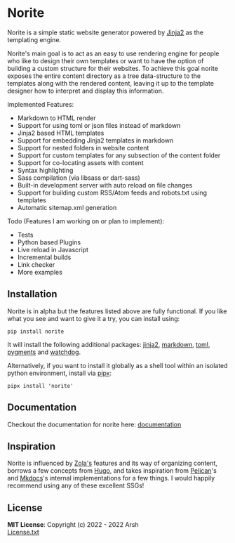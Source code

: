 # Norite

Norite is a simple static website generator powered by [Jinja2](https://palletsprojects.com/p/jinja) as the templating engine.

Norite's main goal is to act as an easy to use rendering engine for people who like to design their own templates or want to have the option of building a custom structure for their websites. To achieve this goal norite exposes the entire content directory as a tree data-structure to the templates along with the rendered content, leaving it up to the template designer how to interpret and display this information.

Implemented Features:
- Markdown to HTML render
- Support for using toml or json files instead of markdown
- Jinja2 based HTML templates
- Support for embedding Jinja2 templates in markdown
- Support for nested folders in website content
- Support for custom templates for any subsection of the content folder
- Support for co-locating assets with content
- Syntax highlighting
- Sass compilation (via libsass or dart-sass)
- Built-in development server with auto reload on file changes
- Support for building custom RSS/Atom feeds and robots.txt using templates
- Automatic sitemap.xml generation

Todo (Features I am working on or plan to implement):
- Tests
- Python based Plugins
- Live reload in Javascript
- Incremental builds
- Link checker
- More examples


## Installation
Norite is in alpha but the features listed above are fully functional. If you like what you see and want to give it a try, you can install using:
```shell
pip install norite
```

It will install the following additional packages: [jinja2](https://pypi.org/project/Jinja2/), [markdown](https://pypi.org/project/Markdown/), [toml](https://pypi.org/project/toml/), [pygments](https://pypi.org/project/Pygments/) and [watchdog](https://pypi.org/project/watchdog/).

Alternatively, if you want to install it globally as a shell tool within an isolated python environment, install via [pipx](https://pypa.github.io/pipx/):
```shell
pipx install 'norite'
```

## Documentation
Checkout the documentation for norite here: [documentation](https://github.com/prdx23/norite/wiki)


## Inspiration
Norite is influenced by [Zola's](https://www.getzola.org/) features and its way of organizing content, borrows a few concepts from [Hugo](https://gohugo.io), and takes inspiration from [Pelican](https://blog.getpelican.com/)'s and [Mkdocs](https://www.mkdocs.org/)'s internal implementations for a few things. I would happily recommend using any of these excellent SSGs!


## License
**MIT License**: Copyright (c) 2022 - 2022 Arsh  
[License.txt](https://github.com/prdx23/norite/blob/master/LICENSE.txt)
